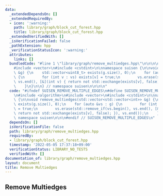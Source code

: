 ```yaml
---
data:
  _extendedDependsOn: []
  _extendedRequiredBy:
  - icon: ':warning:'
    path: library/graph/block_cut_forest.hpp
    title: library/graph/block_cut_forest.hpp
  _extendedVerifiedWith: []
  _isVerificationFailed: false
  _pathExtension: hpp
  _verificationStatusIcon: ':warning:'
  attributes:
    links: []
  bundledCode: "#line 1 \"library/graph/remove_multiedges.hpp\"\n\n\n\n#include <algorithm>\n\
    #include <vector>\n#include <cstdint>\n\nnamespace suisen {\n\nvoid remove_multiedges(std::vector<std::vector<int>>\
    \ &g) {\n    std::vector<uint8_t> exists(g.size(), 0);\n    for (auto &vs : g)\
    \ {\n        for (int v : vs) exists[v] = true;\n        vs.erase(std::remove_if(vs.begin(),\
    \ vs.end(), [&](int v) { return not std::exchange(exists[v], false); }), vs.end());\n\
    \    }\n}\n\n} // namespace suisen\n\n\n\n"
  code: "#ifndef SUISEN_REMOVE_MULTIPLE_EDGES\n#define SUISEN_REMOVE_MULTIPLE_EDGES\n\
    \n#include <algorithm>\n#include <vector>\n#include <cstdint>\n\nnamespace suisen\
    \ {\n\nvoid remove_multiedges(std::vector<std::vector<int>> &g) {\n    std::vector<uint8_t>\
    \ exists(g.size(), 0);\n    for (auto &vs : g) {\n        for (int v : vs) exists[v]\
    \ = true;\n        vs.erase(std::remove_if(vs.begin(), vs.end(), [&](int v) {\
    \ return not std::exchange(exists[v], false); }), vs.end());\n    }\n}\n\n} //\
    \ namespace suisen\n\n\n#endif // SUISEN_REMOVE_MULTIPLE_EDGES\n"
  dependsOn: []
  isVerificationFile: false
  path: library/graph/remove_multiedges.hpp
  requiredBy:
  - library/graph/block_cut_forest.hpp
  timestamp: '2022-05-05 17:37:18+09:00'
  verificationStatus: LIBRARY_NO_TESTS
  verifiedWith: []
documentation_of: library/graph/remove_multiedges.hpp
layout: document
title: Remove Multiedges
---
```

## Remove Multiedges